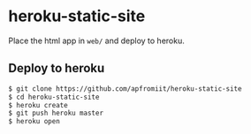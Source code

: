 # heroku-static-site

Place the html app in `web/` and deploy to heroku.

## Deploy to heroku

```sh
$ git clone https://github.com/apfromiit/heroku-static-site
$ cd heroku-static-site
$ heroku create
$ git push heroku master
$ heroku open
```
